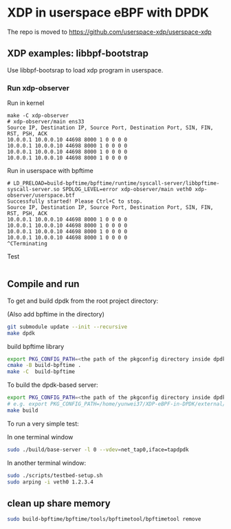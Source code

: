 # XDP in userspace eBPF with DPDK

The repo is moved to https://github.com/userspace-xdp/userspace-xdp

## XDP examples: libbpf-bootstrap

Use libbpf-bootsrap to load xdp program in userspace.

### Run xdp-observer

Run in kernel

```console
make -C xdp-observer
# xdp-observer/main ens33
Source IP, Destination IP, Source Port, Destination Port, SIN, FIN, RST, PSH, ACK 
10.0.0.1 10.0.0.10 44698 8000 1 0 0 0 0
10.0.0.1 10.0.0.10 44698 8000 1 0 0 0 0
10.0.0.1 10.0.0.10 44698 8000 1 0 0 0 0
10.0.0.1 10.0.0.10 44698 8000 1 0 0 0 0
```

Run in userspace with bpftime

```console
# LD_PRELOAD=build-bpftime/bpftime/runtime/syscall-server/libbpftime-syscall-server.so SPDLOG_LEVEL=error xdp-observer/main veth0 xdp-observer/userspace.btf
Successfully started! Please Ctrl+C to stop.
Source IP, Destination IP, Source Port, Destination Port, SIN, FIN, RST, PSH, ACK 
10.0.0.1 10.0.0.10 44698 8000 1 0 0 0 0
10.0.0.1 10.0.0.10 44698 8000 1 0 0 0 0
10.0.0.1 10.0.0.10 44698 8000 1 0 0 0 0
10.0.0.1 10.0.0.10 44698 8000 1 0 0 0 0
^CTerminating
```

Test

```sh

```

## Compile and run

To get and build dpdk from the root project directory:

(Also add bpftime in the directory)

```sh
git submodule update --init --recursive
make dpdk
```

build bpftime library

```sh
export PKG_CONFIG_PATH=<the path of the pkgconfig directory inside dpdk>
cmake -B build-bpftime .
make -C  build-bpftime
```

To build the dpdk-based server:

```sh
export PKG_CONFIG_PATH=<the path of the pkgconfig directory inside dpdk>
# e.g. export PKG_CONFIG_PATH=/home/yunwei37/XDP-eBPF-in-DPDK/external/dpdk/install-dir/lib/x86_64-linux-gnu/pkgconfig
make build
```

To run a very simple test:

In one terminal window

```sh
sudo ./build/base-server -l 0 --vdev=net_tap0,iface=tapdpdk
```

In another terminal window:

```sh
sudo ./scripts/testbed-setup.sh
sudo arping -i veth0 1.2.3.4
```

## clean up share memory

```sh
sudo build-bpftime/bpftime/tools/bpftimetool/bpftimetool remove
```
